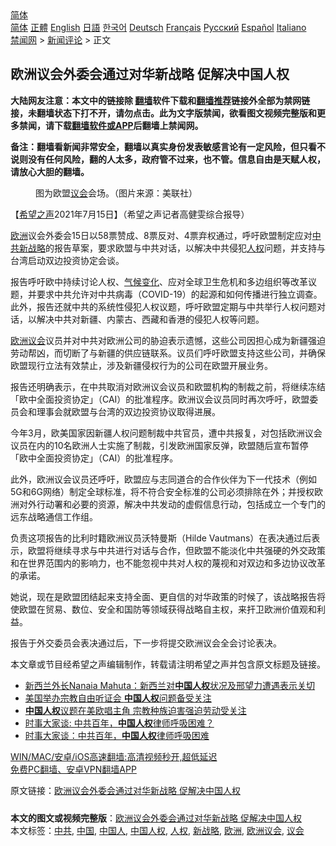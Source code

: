  <!-- 面包屑导航 --> <div class="breadcrumb"><!-- GTranslate: https://gtranslate.io/ -->  <div class="switcher notranslate">  <div class="selected">  <a href="#" onclick="return false;"> 简体</a>  </div>  <div class="option">  <a href="https://www.bannedbook.org" onclick="doGTranslate('zh-CN|zh-CN');jQuery('div.switcher div.selected a').html(jQuery(this).html());return false;" title="简体中文" class="nturl selected"> 简体</a>  <a href="https://www.bannedbook.org/zh-tw/" onclick="doGTranslate('zh-CN|zh-TW');jQuery('div.switcher div.selected a').html(jQuery(this).html());return false;" title="繁體中文" class="nturl"> 正體</a>  <a href="https://www.bannedbook.org/en/" onclick="doGTranslate('zh-CN|en');jQuery('div.switcher div.selected a').html(jQuery(this).html());return false;" title="English" class="nturl"> English</a>  <a href="https://www.bannedbook.org/ja/" onclick="doGTranslate('zh-CN|ja');jQuery('div.switcher div.selected a').html(jQuery(this).html());return false;" title="日本語" class="nturl"> 日語</a>  <a href="https://www.bannedbook.org/ko/" onclick="doGTranslate('zh-CN|ko');jQuery('div.switcher div.selected a').html(jQuery(this).html());return false;" title="한국어" class="nturl"> 한국어</a>  <a href="https://www.bannedbook.org/de/" onclick="doGTranslate('zh-CN|de');jQuery('div.switcher div.selected a').html(jQuery(this).html());return false;" title="Deutsch" class="nturl"> Deutsch</a>  <a href="https://www.bannedbook.org/fr/" onclick="doGTranslate('zh-CN|fr');jQuery('div.switcher div.selected a').html(jQuery(this).html());return false;" title="Français" class="nturl"> Français</a>  <a href="https://www.bannedbook.org/ru/" onclick="doGTranslate('zh-CN|ru');jQuery('div.switcher div.selected a').html(jQuery(this).html());return false;" title="Русский" class="nturl"> Русский</a>  <a href="https://www.bannedbook.org/es/" onclick="doGTranslate('zh-CN|es');jQuery('div.switcher div.selected a').html(jQuery(this).html());return false;" title="Español" class="nturl"> Español</a>  <a href="https://www.bannedbook.org/it/" onclick="doGTranslate('zh-CN|it');jQuery('div.switcher div.selected a').html(jQuery(this).html());return false;" title="Italiano" class="nturl"> Italiano</a>  </div>  </div>      <div class='breadcrumb-sub'><!-- Breadcrumb NavXT 6.3.0 --> <a href="https://www.bannedbook.org/" class="home">禁闻网</a> &gt; <a href="https://www.bannedbook.org/bnews/comments/" class="category">新闻评论</a> &gt; 正文</div></div><h2>欧洲议会外委会通过对华新战略 促解决中国人权</h2> <p class="notice"><b>大陆网友注意：本文中的链接除 <a href="https://github.com/bannedbook/fanqiang" >翻墙</a>软件下载和<a href="https://github.com/killgcd/justmysocks/blob/master/README.md">翻墙推荐</a>链接外全部为禁网链接，未翻墙状态下打不开，请勿点击。此为文字版禁闻，欲看图文视频完整版和更多禁闻，请下载<a href="https://github.com/bannedbook/fanqiang">翻墙软件或APP</a>后翻墙上禁闻网。</p><p>备注：翻墙看新闻非常安全，翻墙以真实身份发表敏感言论有一定风险，但只看不说则没有任何风险，翻的人太多，政府管不过来，也不管。信息自由是天赋人权，请放心大胆的翻墙。</b></p>  <div class="entry"> <figure><figcaption>图为欧盟<a href="https://www.bannedbook.org/bnews/tag/%E8%AE%AE%E4%BC%9A/" class="st_tag internal_tag" rel="tag" title="标签 议会 下的日志">议会</a>会场。（图片来源：美联社）</figcaption></figure> <p>【<span class='wp_keywordlink_affiliate'><a href="https://www.soundofhope.org" title="希望之声" target="_blank">希望之声</a></span>2021年7月15日】（希望之声记者高健雯综合报导）</p> <p><a href="https://www.bannedbook.org/bnews/tag/%e6%ac%a7%e6%b4%b2/" class="st_tag internal_tag" rel="tag" title="标签 欧洲 下的日志">欧洲</a>议会外委会15日以58票赞成、8票反对、4票弃权通过，呼吁欧盟制定应对<a href="https://www.bannedbook.org/bnews/tag/%e4%b8%ad%e5%85%b1/" class="st_tag internal_tag" rel="tag" title="标签 中共 下的日志">中共</a><a href="https://www.bannedbook.org/bnews/tag/%E6%96%B0%E6%88%98%E7%95%A5/" class="st_tag internal_tag" rel="tag" title="标签 新战略 下的日志">新战略</a>的报告草案，要求欧盟与中共对话，以解决中共侵犯<a href="https://www.bannedbook.org/bnews/tag/%e4%ba%ba%e6%9d%83/" class="st_tag internal_tag" rel="tag" title="标签 人权 下的日志">人权</a>问题，并支持与台湾启动双边投资协定会谈。</p> <p>报告呼吁欧中持续讨论人权、<span class='wp_keywordlink'><a href="https://www.bannedbook.org/bnews/ssgc/20180904/993719.html" title="《魔鬼在统治着我们的世界(23)：环保主义(上)》" target="_blank">气候变化</a></span>、应对全球卫生危机和多边组织等改革议题，并要求中共允许对中共病毒（COVID-19）的起源和如何传播进行独立调查。此外，报告还就中共的系统性侵犯人权议题，呼吁欧盟定期与中共举行人权问题对话，以解决中共对新疆、内蒙古、西藏和香港的侵犯人权等问题。</p>  <p><a href="https://www.bannedbook.org/bnews/tag/%E6%AC%A7%E6%B4%B2%E8%AE%AE%E4%BC%9A/" class="st_tag internal_tag" rel="tag" title="标签 欧洲议会 下的日志">欧洲议会</a>议员并对中共对欧洲公司的胁迫表示遗憾，这些公司因担心成为新疆强迫劳动帮凶，而切断了与新疆的供应链联系。议员们呼吁欧盟支持这些公司，并确保欧盟现行立法有效禁止，涉及新疆侵权行为的公司在欧盟开展业务。</p> <p>报告还明确表示，在中共取消对欧洲议会议员和欧盟机构的制裁之前，将继续冻结「欧中全面投资协定」（CAI）的批准程序。欧洲议会议员同时再次呼吁，欧盟委员会和理事会就欧盟与台湾的双边投资协议取得进展。</p> <p>今年3月，欧美国家因新疆人权问题制裁中共官员，遭中共报复，对包括欧洲议会议员在内的10名欧洲人士实施了制裁，引发欧洲国家反弹，欧盟随后宣布暂停「欧中全面投资协定」（CAI）的批准程序。</p>  <p>此外，欧洲议会议员还呼吁，欧盟应与志同道合的合作伙伴为下一代技术（例如5G和6G网络）制定全球标准，将不符合安全标准的公司必须排除在外；并授权欧洲对外行动署和必要的资源，解决中共发动的虚假信息行动，包括成立一个专门的远东战略通信工作组。</p> <p>负责这项报告的比利时籍欧洲议员沃特曼斯（Hilde Vautmans）在表决通过后表示，欧盟将继续寻求与中共进行对话与合作，但欧盟不能淡化中共强硬的外交政策和在世界范围内的影响力，也不能忽视中共对人权的蔑视和对双边和多边协议改革的承诺。</p> <p>她说，现在是欧盟团结起来支持全面、更自信的对华政策的时候了，该战略报告将使欧盟在贸易、数位、安全和国防等领域获得战略自主权，来扞卫欧洲价值观和利益。</p>  <p>报告于外交委员会表决通过后，下一步将提交欧洲议会全会讨论表决。</p> <p>本文章或节目经希望之声编辑制作，转载请注明希望之声并包含原文标题及链接。 </p> <ul class='op-related-articles' title='相关阅读'> <li><a href='https://www.bannedbook.org/bnews/weiquan/20210715/1587840.html' target='_blank'>新西兰外长Nanaia Mahuta&#65306;新西兰对<b>中国人权</b>状况及邢望力遭遇表示关切</a></li> <li><a href='https://www.bannedbook.org/bnews/baitai/20210715/1587526.html' target='_blank'>美国举办宗教自由听证会 <b>中国人权</b>问题备受关注</a></li> <li><a href='https://www.bannedbook.org/bnews/headline/20210714/1586652.html' target='_blank'><b>中国人权</b>议题在美欧唱主角 宗教种族迫害强迫劳动受关注</a></li> <li><a href='https://www.bannedbook.org/bnews/headline/20210713/1585788.html' target='_blank'>时事大家谈: 中共百年，<b>中国人权</b>律师呼吸困难？</a></li> <li><a href='https://www.bannedbook.org/bnews/comments/20210712/1585694.html' target='_blank'>时事大家谈：中共百年，<b>中国人权</b>律师呼吸困难</a></li> </ul> <p class="texttj"> <a href="https://github.com/bannedbook/fanqiang/wiki/V2ray%E6%9C%BA%E5%9C%BA" target="_blank">WIN/MAC/安卓/iOS高速翻墙:高清视频秒开,超低延迟</a><br/> <a href="https://github.com/bannedbook/fanqiang/wiki/%E7%A6%81%E9%97%BB%E7%BD%91%E5%AE%89%E5%8D%93%E7%BF%BB%E5%A2%99%E6%96%B0%E9%97%BBAPP" target="_blank">免费PC翻墙、安卓VPN翻墙APP</a></p> <p>原文链接：<a class="src_link"  href="https://www.soundofhope.org/post/526124" target="_blank">欧洲议会外委会通过对华新战略 促解决中国人权</a></p><a name='sharetosocial'></a>  <div style="margin-bottom:5px;padding-bottom:5px;clear:both"> <div id="archive-pix-1" class="banner-ads"> <!-- AuctionX Display platform tag START --> <div id="26318x728x90x621x_ADSLOT2" clicktrack="%%CLICK_URL_ESC%%"></div> <!-- AuctionX Display platform tag END --> </div> <div id="archive-pix-2" class="banner-ads"> <!-- AuctionX Display platform tag START --> <div id="26315x300x250x621x_ADSLOT2" clicktrack="%%CLICK_URL_ESC%%"></div> <!-- AuctionX Display platform tag END --> </div> </div>    <div id="archive-pix-1" class="banner-ads"> <!-- AuctionX Display platform tag START --> <div id="26318x728x90x621x_ADSLOT3" clicktrack="%%CLICK_URL_ESC%%"></div> <!-- AuctionX Display platform tag END --> </div> <div><b>本文的图文或视频完整版</b>：<a href='https://www.bannedbook.org/bnews/comments/20210716/1588257.html'>欧洲议会外委会通过对华新战略 促解决中国人权</a></div>  </div><!--END ENTRY--> <div class="postfooter"> <div>本文标签：<a href="https://www.bannedbook.org/bnews/tag/%e4%b8%ad%e5%85%b1/" rel="tag">中共</a>, <a href="https://www.bannedbook.org/bnews/tag/%E4%B8%AD%E5%9B%BD/" rel="tag">中国</a>, <a href="https://www.bannedbook.org/bnews/tag/%e4%b8%ad%e5%9b%bd%e4%ba%ba/" rel="tag">中国人</a>, <a href="https://www.bannedbook.org/bnews/tag/%e4%b8%ad%e5%9b%bd%e4%ba%ba%e6%9d%83/" rel="tag">中国人权</a>, <a href="https://www.bannedbook.org/bnews/tag/%e4%ba%ba%e6%9d%83/" rel="tag">人权</a>, <a href="https://www.bannedbook.org/bnews/tag/%E6%96%B0%E6%88%98%E7%95%A5/" rel="tag">新战略</a>, <a href="https://www.bannedbook.org/bnews/tag/%e6%ac%a7%e6%b4%b2/" rel="tag">欧洲</a>, <a href="https://www.bannedbook.org/bnews/tag/%E6%AC%A7%E6%B4%B2%E8%AE%AE%E4%BC%9A/" rel="tag">欧洲议会</a>, <a href="https://www.bannedbook.org/bnews/tag/%E8%AE%AE%E4%BC%9A/" rel="tag">议会</a></div>  </div><!--END POSTFOOTER--> 